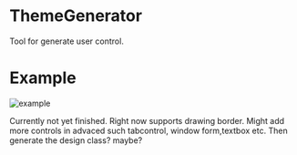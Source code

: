 # ThemeGenerator
Tool for generate user control.

# Example
![example](https://user-images.githubusercontent.com/7924481/71819170-b1503f80-30bd-11ea-9a20-aa3158728383.png)

Currently not yet finished. Right now supports drawing border.
Might add more controls in advaced such tabcontrol, window form,textbox etc. Then generate the design class? maybe?
